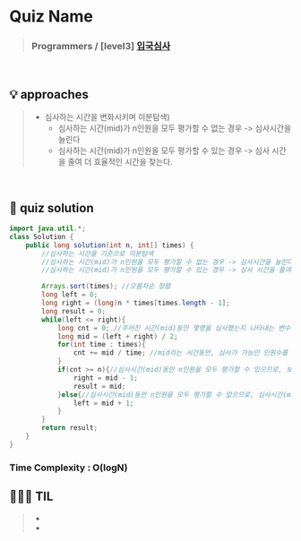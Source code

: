 # Quiz Name
> ### Programmers / [level3] <a href = "https://school.programmers.co.kr/learn/courses/30/lessons/43238"> 입국심사 </a>

<br>

## 💡 approaches
>  - 심사하는 시간을 변화시키며 이분탐색)
>    - 심사하는 시간(mid)가 n인원을 모두 평가할 수 없는 경우 -> 심사시간을 늘린다
>    - 심사하는 시간(mid)가 n인원을 모두 평가할 수 있는 경우 -> 심사 시간을 줄여 더 효율적인 시간을 찾는다.


<br>

## 🔑 quiz solution

```java
import java.util.*;
class Solution {
    public long solution(int n, int[] times) {
        //심사하는 시간을 기준으로 이분탐색
        //심사하는 시간(mid)가 n인원을 모두 평가할 수 없는 경우 -> 심사시간을 늘린다
        //심사하는 시간(mid)가 n인원을 모두 평가할 수 있는 경우 -> 심사 시간을 줄여 더 효율적인 시간을 찾는다.

        Arrays.sort(times); //오름차순 정렬
        long left = 0;
        long right = (long)n * times[times.length - 1];
        long result = 0;
        while(left <= right){
            long cnt = 0; //주어진 시간(mid)동안 몇명을 심사했는지 나타내는 변수
            long mid = (left + right) / 2;
            for(int time : times){
                cnt += mid / time; //mid라는 시간동안, 심사가 가능인 인원수를 계산함(mid라는 시간동안 모든 심사관은 계속 일할 수 있다.)
            }
            if(cnt >= n){//심사시간(mid)동안 n인원을 모두 평가할 수 있으므로, 보다 최적화하기 위해 주어진시간(mid)를 줄인다.
                right = mid - 1;
                result = mid;
            }else{//심사시간(mid)동안 n인원을 모두 평가할 수 없으므로, 심사시간(mid)를 늘린다.
                left = mid + 1;
            }
        }
        return result;
    }
}
```
### Time Complexity : O(logN)
## 👩🏻‍🏫 TIL
>  -
>  -
